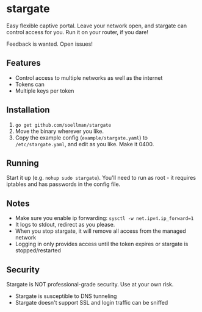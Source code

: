 # stargate
Easy flexible captive portal. Leave your network open, and stargate can control access for you. Run it on your router, if you dare!

Feedback is wanted. Open issues!

## Features

- Control access to multiple networks as well as the internet
- Tokens can 
- Multiple keys per token

## Installation

1. `go get github.com/soellman/stargate`
1. Move the binary wherever you like.
1. Copy the example config (`example/stargate.yaml`) to `/etc/stargate.yaml`, and edit as you like. Make it 0400.

## Running

Start it up (e.g. `nohup sudo stargate`). You'll need to run as root - it requires iptables and has passwords in the config file.

## Notes

- Make sure you enable ip forwarding: `sysctl -w net.ipv4.ip_forward=1`
- It logs to stdout, redirect as you please.
- When you stop stargate, it will remove all access from the managed network
- Logging in only provides access until the token expires or stargate is stopped/restarted

## Security

Stargate is NOT professional-grade security. Use at your own risk.

- Stargate is susceptible to DNS tunneling
- Stargate doesn't support SSL and login traffic can be sniffed